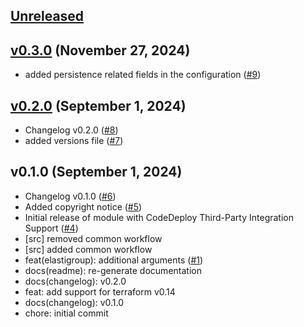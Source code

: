 <a name="unreleased"></a>
## [Unreleased]



<a name="v0.3.0"></a>
## [v0.3.0] (November 27, 2024)

- added persistence related fields in the configuration ([#9](https://github.com/spotinst/terraform-spotinst-elastigroup-aws/issues/9))


<a name="v0.2.0"></a>
## [v0.2.0] (September 1, 2024)

- Changelog v0.2.0 ([#8](https://github.com/spotinst/terraform-spotinst-elastigroup-aws/issues/8))
- added versions file ([#7](https://github.com/spotinst/terraform-spotinst-elastigroup-aws/issues/7))


<a name="v0.1.0"></a>
## v0.1.0 (September 1, 2024)

- Changelog v0.1.0 ([#6](https://github.com/spotinst/terraform-spotinst-elastigroup-aws/issues/6))
- Added copyright notice ([#5](https://github.com/spotinst/terraform-spotinst-elastigroup-aws/issues/5))
- Initial release of module with CodeDeploy Third-Party Integration Support ([#4](https://github.com/spotinst/terraform-spotinst-elastigroup-aws/issues/4))
- [src] removed common workflow
- [src] added common workflow
- feat(elastigroup): additional arguments  ([#1](https://github.com/spotinst/terraform-spotinst-elastigroup-aws/issues/1))
- docs(readme): re-generate documentation
- docs(changelog): v0.2.0
- feat: add support for terraform v0.14
- docs(changelog): v0.1.0
- chore: initial commit


[Unreleased]: https://github.com/spotinst/terraform-spotinst-elastigroup-aws/compare/v0.3.0...HEAD
[v0.3.0]: https://github.com/spotinst/terraform-spotinst-elastigroup-aws/compare/v0.2.0...v0.3.0
[v0.2.0]: https://github.com/spotinst/terraform-spotinst-elastigroup-aws/compare/v0.1.0...v0.2.0

